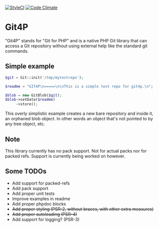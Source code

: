 [![StyleCI](https://styleci.io/repos/35836750/shield)](https://styleci.io/repos/35836750)
[![Code Climate](https://codeclimate.com/github/git4p/git4p/badges/gpa.svg)](https://codeclimate.com/github/git4p/git4p)

Git4P
=====

"Git4P" stands for "Git for PHP" and is a native PHP Git library that can access
a Git repository without using external help like the standard git commands.

Simple example
--------------

```php
$git = Git::init('/tmp/mytestrepo');

$readme = "GIT4P\n=====\n\nThis is a simple test repo for git4p.\n";

$blob = new GitBlob($git);
$blob->setData($readme)
     ->store();
```

This overly simplistic example creates a new bare repository and inside it, an
orphaned blob object. In other words an object that's not pointed to by any
tree object, etc.

Note
----

This library currently has no pack support. Not for actual packs nor for packed
refs. Support is currently being worked on however.

Some TODOs
----------

- Add support for packed-refs
- Add pack support
- Add proper unit tests
- Improve examples in readme
- Add proper phpdoc blocks
- ~~Add proper styling (PSR-2, without braces, with other extra measures)~~
- ~~Add proper autoloading (PSR-4)~~
- Add support for logging? (PSR-3)
